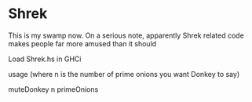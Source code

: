 Shrek
=====

This is my swamp now. On a serious note, apparently Shrek related code makes
people far more amused than it should

Load Shrek.hs in GHCi

usage (where n is the number of prime onions you want Donkey to say)

muteDonkey n primeOnions 

